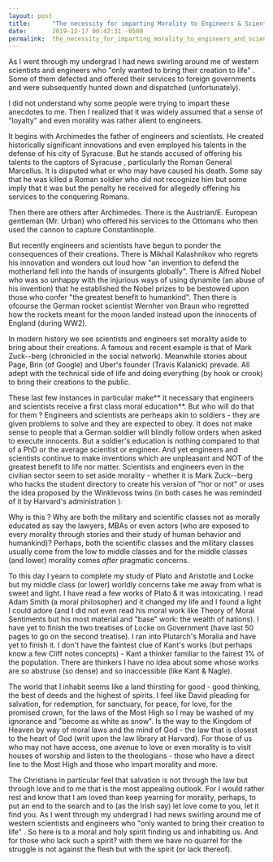 ```yaml
---
layout: post
title:      "The necessity for imparting Morality to Engineers & Scientists"
date:       2019-12-17 00:42:31 -0500
permalink:  the_necessity_for_imparting_morality_to_engineers_and_scientists
---
```



As I went through my undergrad I had news swirling around me of western scientists and engineers who "only wanted to bring their creation to life" . Some of them defected and offered their services to foreign governments and were subsequently hunted down and dispatched (unfortunately).

I did not understand why some people were trying to impart these anecdotes to me. Then I realized that it was widely assumed that a sense of "loyalty" and even morality was rather alient to engineers. 

It begins with Archimedes the father of engineers and scientists. He created historically significant innovations and even employed his talents in the defense of his city of Syracuse. But he stands accused of offering his talents to the captors of Syracuse , particularly the Roman General Marcellus.  It is disputed what or who may have caused his death. Some say that he was killed a Roman soldier who did not recognize him but some imply that it was but the penalty he received for allegedly offering his services to the conquering Romans. 

Then there are others after Archimedes. There is the Austrian/E. European gentleman (Mr. Urban) who offered his services to the Ottomans who then used the cannon to capture Constantinople. 

But recently engineers and scientists have begun to  ponder the consequences of their creations. There is Mikhail Kalashnikov who regrets his innovation and wonders out loud how "an invention to defend the motherland fell into the hands of insurgents globally". There is Alfred Nobel who was so unhappy with the injurious ways of using dynamite (an abuse of his invention) that he established the Nobel prizes to be bestowed upon those who confer "the greatest benefit to humankind". Then there is ofcourse the German rocket scientist Wernher von Braun who regretted how the rockets meant for the moon landed instead upon the innocents of England (during WW2). 

In modern history we see scientists and engineers set morality aside to bring about their creations. A famous and recent example is that of Mark Zuck--berg (chronicled in the social network). Meanwhile stories about Page, Brin (of Google) and Uber's founder (Travis Kalanick) prevade. All adept with the technical side of life and doing everything (by hook or crook) to bring their creations to the public.

These last few instances in particular make** it necessary that engineers and scientists receive a first class moral education**. But who will do that for them ? Engineers and scientists are perheaps akin to soldiers - they are given problems to solve and they are expected to obey. It does not make sense to people that a German soldier will blindly follow orders when asked to execute innocents. But a soldier's education is nothing compared to that of a PhD or the average scientist or engineer. And yet engineers and scientists continue to make inventions which are unpleasant and NOT of the greatest benefit to life nor matter. Scientists and engineers even in the civilian sector seem to set aside morality - whether it is Mark Zuck--berg who hacks the student directory to create his version of "hor or not" or uses the idea proposed by the Winklevoss twins (in both cases he was reminded of it by Harvard's administration ).

Why is this ? Why are both the military and scientific classes not as morally educated as say the lawyers, MBAs or even actors (who are exposed to every morality through stories and their study of human behavior and humankind)? Perhaps, both the scientific classes and the military classes usually come from the low to middle classes and for the middle classes (and lower) morality comes *after* pragmatic concerns. 

To this day I yearn to complete my study of Plato and Aristotle and Locke but my middle class (or lower) worldly concerns take me away from what is sweet and light. I have read a few works of Plato & it was intoxicating. I read Adam Smith (a moral philosopher) and it changed my life and I found a light I could adore (and I did not even read his moral work like Theory of Moral Sentiments but his most material  and "base" work: the wealth of nations). I have yet to finish the two treatises of Locke on Government (have last 50 pages to go on the second treatise). I ran into Plutarch's Moralia and have yet to finish it. I don't have the faintest clue of Kant's works (but perhaps know a few Cliff notes concepts) - Kant a thinker familiar to the fairest 1% of the population. There are thinkers I have no idea about some whose works are so abstruse (so dense) and so inaccessible (like Kant & Nagle). 

The world that I inhabit seems like a land thirsting for good - good thinking, the best of deeds and the highest of spirits. I feel like David pleading for salvation, for redemption, for sanctuary, for peace, for love, for the promised crown, for the laws of the Most High so I may be washed of my ignorance and "become as white as snow". Is the way to the Kingdom of Heaven by way of moral laws and the mind of God - the law that is closest to the heart of God (writ upon the law library at Harvard). For those of us who may not have access, one avenue to love or even morality is to visit houses of worship and listen to the theologians - those who have a direct line to the Most High and those who impart morality and more. 

The Christians in particular feel that salvation is not through the law but through love and to me that is the most appealing outlook. For I would rather rest and know that I am loved than keep yearning for morality, perhaps, to put an end to the search and to (as the Irish say) let love come to you, let it find you. As I went through my undergrad I had news swirling around me of western scientists and engineers who "only wanted to bring their creation to life" . So here is to a moral and holy spirit finding us and inhabiting us. And for those who lack such a spirit? with them we have no quarrel for the struggle is not against the flesh but with the spirit (or lack thereof).
